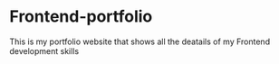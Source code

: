 # Frontend-portfolio
This is my portfolio website that shows all the deatails of my Frontend development skills
